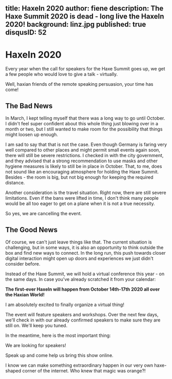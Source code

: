 title: HaxeIn 2020
author: fiene
description: The Haxe Summit 2020 is dead - long live the HaxeIn 2020!
background: linz.jpg
published: true
disqusID: 52
---

# HaxeIn 2020

Every year when the call for speakers for the Haxe Summit goes up, we get a few people who would love to give a talk - virtually.

Well, haxian friends of the remote speaking persuasion, your time has come!

## The Bad News

In March, I kept telling myself that there was a long way to go until October. I didn't feel super confident about this whole thing just blowing over in a month or two, but I still wanted to make room for the possibility that things might loosen up enough.

I am sad to say that that is not the case. Even though Germany is faring very well compared to other places and might permit small events again soon, there will still be severe restrictions. I checked in with the city government, and they advised that a strong recommendation to use masks and other hygiene measures is likely to still be in place in October. That, to me, does not sound like an encouraging atmosphere for holding the Haxe Summit. Besides - the room is big, but not big enough for keeping the required distance.

Another consideration is the travel situation. Right now, there are still severe limitations. Even if the bans were lifted in time, I don't think many people would be all too eager to get on a plane when it is not a true necessity.

So yes, we are cancelling the event.

## The Good News

Of course, we can't just leave things like that. The current situation is challenging, but in some ways, it is also an opportunity to think outside the box and find new ways to connect. In the long run, this push towards closer digital interaction might open up doors and experiences we just didn't consider before.

Instead of the Haxe Summit, we will hold a virtual conference this year - on the same days.  In case you've already scratched it from your calendar:

**The first-ever HaxeIn will happen from October 14th-17th 2020 all over the Haxian World!**

I am absolutely excited to finally organize a virtual thing!

The event will feature speakers and workshops. Over the next few days, we'll check in with our already confirmed speakers to make sure they are still on. We'll keep you tuned.

In the meantime, here is the most important thing:

We are looking for speakers!

Speak up and come help us bring this show online.

I know we can make something extraordinary happen in our very own haxe-shaped corner of the internet. Who knew that magic was orange?!
